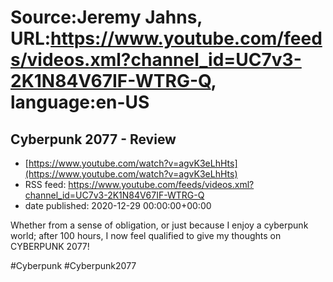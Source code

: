 # Source:Jeremy Jahns, URL:https://www.youtube.com/feeds/videos.xml?channel_id=UC7v3-2K1N84V67IF-WTRG-Q, language:en-US

## Cyberpunk 2077 - Review
 - [https://www.youtube.com/watch?v=agvK3eLhHts](https://www.youtube.com/watch?v=agvK3eLhHts)
 - RSS feed: https://www.youtube.com/feeds/videos.xml?channel_id=UC7v3-2K1N84V67IF-WTRG-Q
 - date published: 2020-12-29 00:00:00+00:00

Whether from a sense of obligation, or just because I enjoy a cyberpunk world; after 100 hours, I now feel qualified to give my thoughts on CYBERPUNK 2077!

#Cyberpunk #Cyberpunk2077

